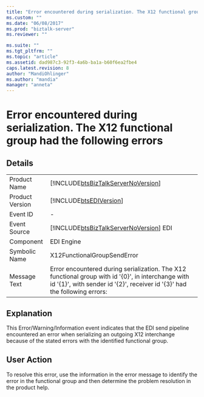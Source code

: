 ```yaml
---
title: "Error encountered during serialization. The X12 functional group had the following errors | Microsoft Docs"
ms.custom: ""
ms.date: "06/08/2017"
ms.prod: "biztalk-server"
ms.reviewer: ""

ms.suite: ""
ms.tgt_pltfrm: ""
ms.topic: "article"
ms.assetid: dad987c3-92f3-4a6b-ba1a-b60f6ea2fbe4
caps.latest.revision: 8
author: "MandiOhlinger"
ms.author: "mandia"
manager: "anneta"
---
```

# Error encountered during serialization. The X12 functional group had the following errors
## Details  
  
|                 |                                                                                                                                                                                 |
|-----------------|---------------------------------------------------------------------------------------------------------------------------------------------------------------------------------|
|  Product Name   |                                               [!INCLUDE[btsBizTalkServerNoVersion](../includes/btsbiztalkservernoversion-md.md)]                                                |
| Product Version |                                                           [!INCLUDE[btsEDIVersion](../includes/btsediversion-md.md)]                                                            |
|    Event ID     |                                                                                        -                                                                                        |
|  Event Source   |                                             [!INCLUDE[btsBizTalkServerNoVersion](../includes/btsbiztalkservernoversion-md.md)] EDI                                              |
|    Component    |                                                                                   EDI Engine                                                                                    |
|  Symbolic Name  |                                                                           X12FunctionalGroupSendError                                                                           |
|  Message Text   | Error encountered during serialization. The X12 functional group with id '{0}', in interchange with id '{1}', with sender id '{2}', receiver id '{3}' had the following errors: |
  
## Explanation  
 This Error/Warning/Information event indicates that the EDI send pipeline encountered an error when serializing an outgoing X12 interchange because of the stated errors with the identified functional group.  
  
## User Action  
 To resolve this error, use the information in the error message to identify the error in the functional group and then determine the problem resolution in the product help.
